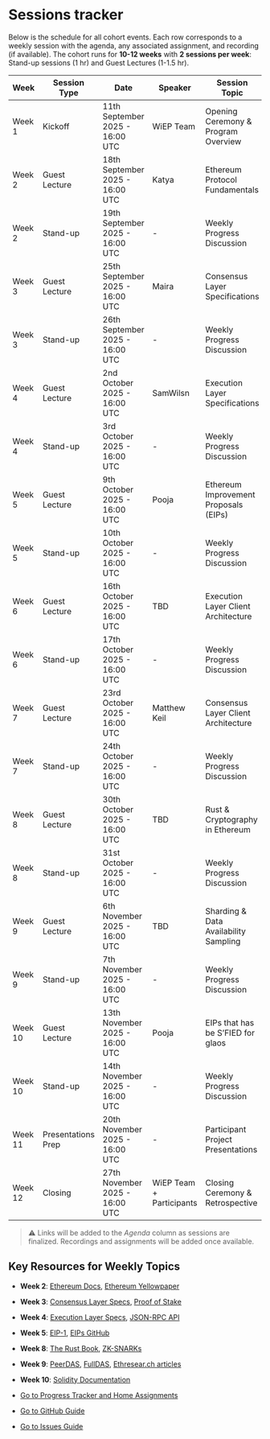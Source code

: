 # Sessions tracker

Below is the schedule for all cohort events. Each row corresponds to a weekly session with the agenda, any associated assignment, and recording (if available). The cohort runs for **10-12 weeks** with **2 sessions per week**: Stand-up sessions (1 hr) and Guest Lectures (1-1.5 hr).

| Week    | Session Type | Date | Speaker | Session Topic         | Assignment | Recording |
|---------|--------------|------------|---------------|----------------------------|------------|-----------|
| Week 1  | Kickoff      | 11th September 2025 - 16:00 UTC       |   WiEP Team   | Opening Ceremony & Program Overview | - | TBD |
| Week 2  | Guest Lecture| 18th September 2025 - 16:00 UTC        | Katya           | Ethereum Protocol Fundamentals | TBD | TBD |
| Week 2  | Stand-up     | 19th September 2025 - 16:00 UTC        | -             | Weekly Progress Discussion | - | - |
| Week 3  | Guest Lecture| 25th September 2025 - 16:00 UTC         | Maira           | Consensus Layer Specifications | TBD | TBD |
| Week 3  | Stand-up     | 26th September 2025 - 16:00 UTC        | -             |  Weekly Progress Discussion | - | - |
| Week 4  | Guest Lecture| 2nd October 2025 - 16:00 UTC         | SamWilsn | Execution Layer Specifications | TBD  | TBD |
| Week 4  | Stand-up     | 3rd October 2025 - 16:00 UTC        | -             |  Weekly Progress Discussion | - | - |
| Week 5  | Guest Lecture| 9th October 2025 - 16:00 UTC        | Pooja         | Ethereum Improvement Proposals (EIPs) | TBD | TBD |
| Week 5  | Stand-up     | 10th October 2025 - 16:00 UTC        | -             |  Weekly Progress Discussion | - | - |
| Week 6  | Guest Lecture| 16th October 2025 - 16:00 UTC        | TBD           | Execution Layer Client Architecture | TBD | TBD |
| Week 6  | Stand-up     | 17th October 2025 - 16:00 UTC        | -             |  Weekly Progress Discussion | - | - |
| Week 7  | Guest Lecture| 23rd October 2025 - 16:00 UTC        | Matthew Keil | Consensus Layer Client Architecture | TBD | TBD |
| Week 7  | Stand-up     | 24th October 2025 - 16:00 UTC        | -             |  Weekly Progress Discussion | - | - |
| Week 8  | Guest Lecture| 30th October 2025 - 16:00 UTC        | TBD           | Rust & Cryptography in Ethereum | TBD | TBD |
| Week 8  | Stand-up     | 31st October 2025 - 16:00 UTC        | -             |  Weekly Progress Discussion | - | - |
| Week 9  | Guest Lecture| 6th November 2025 - 16:00 UTC        | TBD | Sharding & Data Availability Sampling | TBD | TBD |
| Week 9  | Stand-up     | 7th November 2025 - 16:00 UTC        | -             |  Weekly Progress Discussion | - | - |
| Week 10 | Guest Lecture| 13th November 2025 - 16:00 UTC        | Pooja | EIPs that has be S’FIED for glaos | TBD | TBD |
| Week 10 | Stand-up     | 14th November 2025 - 16:00 UTC        | -             |  Weekly Progress Discussion | - | - |
| Week 11 | Presentations Prep| 20th November 2025 - 16:00 UTC        | -  | Participant Project Presentations | TBD | - |
| Week 12 | Closing      | 27th November 2025 - 16:00 UTC        | WiEP Team + Participants     | Closing Ceremony & Retrospective | TBD | TBD |

> &#x26A0; Links will be added to the *Agenda* column as sessions are finalized. Recordings and assignments will be added once available.

## Key Resources for Weekly Topics

- **Week 2**: [Ethereum Docs](https://ethereum.org/en/developers/docs/), [Ethereum Yellowpaper](https://ethereum.github.io/yellowpaper/paper.pdf)
- **Week 3**: [Consensus Layer Specs](https://github.com/ethereum/consensus-specs), [Proof of Stake](https://ethereum.org/en/developers/docs/consensus-mechanisms/pos/)
- **Week 4**: [Execution Layer Specs](https://github.com/ethereum/execution-specs), [JSON-RPC API](https://ethereum.org/en/developers/docs/apis/json-rpc/)
- **Week 5**: [EIP-1](https://eips.ethereum.org/EIPS/eip-1), [EIPs GitHub](https://github.com/ethereum/EIPs)
- **Week 8**: [The Rust Book](https://doc.rust-lang.org/book/), [ZK-SNARKs](https://z.cash/technology/zksnarks/)
- **Week 9**: [PeerDAS](https://ethereum.github.io/consensus-specs/specs/_features/eip7594/das-core.html), [FullDAS](https://ethresear.ch/), [Ethresear.ch articles](https://ethresear.ch/)
- **Week 10**: [Solidity Documentation](https://docs.soliditylang.org/)

- [Go to Progress Tracker and Home Assignments](./2-progress-tracker.md)
- [Go to GitHub Guide](./3-github-guide.md)
- [Go to Issues Guide](./4-issues-guide.md)
